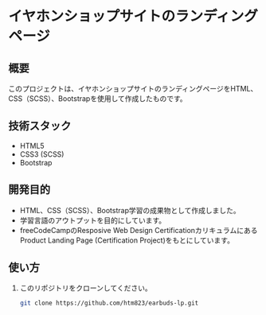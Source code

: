# イヤホンショップサイトのランディングページ

## 概要
このプロジェクトは、イヤホンショップサイトのランディングページをHTML、CSS（SCSS）、Bootstrapを使用して作成したものです。

## 技術スタック
* HTML5
* CSS3 (SCSS)
* Bootstrap

## 開発目的
* HTML、CSS（SCSS）、Bootstrap学習の成果物として作成しました。
* 学習言語のアウトプットを目的にしています。
* freeCodeCampのResposive Web Design CertificationカリキュラムにあるProduct Landing Page (Certification Project)をもとにしています。

## 使い方
1. このリポジトリをクローンしてください。
   ```bash
   git clone https://github.com/htm823/earbuds-lp.git
